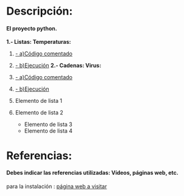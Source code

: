 # Descripción:
#### El proyecto python.
**1.- Listas: Temperaturas:**
1. [- a)Código comentado](./1a.md)
2. [- b)Ejecución](./1b.md)
**2.- Cadenas: Virus:**
1. [- a)Código comentado](./2a.md)
2. [- b)Ejecución](./2b.md)

1. Elemento de lista 1
2.  Elemento de lista 2
    - Elemento de lista 3
    - Elemento de lista 4

# Referencias:
#### Debes indicar las referencias utilizadas: Vídeos, páginas web, etc.
para la instalación : [página web a visitar][enlace]


[enlace]: https://domology.es/instalacion-docker-parte-1-dockerportainer/



